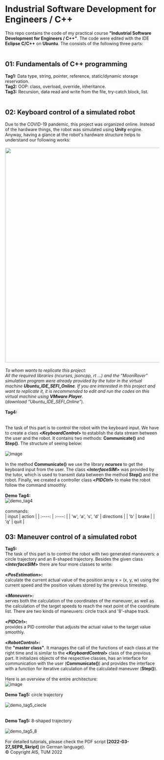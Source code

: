 # Industrial Software Development for Engineers / C++

This repo contains the code of my practical course **"Industrial Software Development for Engineers / C++"**. The code were edited with the IDE **Eclipse C/C++** on **Ubuntu**. The consists of the following three parts:<br>
<br>
## 01: Fundamentals of C++ programming

**Tag1:** Data type, string, pointer, reference, static/dynamic storage reservation.<br>
**Tag2:** OOP: class, overload, override, inheritance.<br>
**Tag3:** Recursion, data read and write from the file, try-catch block, list.<br>
<br>
## 02: Keyboard control of a simulated robot
Due to the COVID-19 pandemic, this project was organized online. Instead of the hardware things, the robot was simulated using **Unity** engine. Anyway, having a glance at the robot's hardware structure helps to understand our following works:<br>
<br>
<img src="https://user-images.githubusercontent.com/83095045/162617975-0fa988e1-b323-481f-8dad-53976ae8b847.png" width="700"><br>
<br>
*To whom wants to replicate this project:<br>
All the required libraries (ncurses, jsoncpp, rt ...) and the "MoonRover" simulation program were already provided by the tutor in the virtual machine **Ubuntu_IDE_SEFI_Online**. If you are interested in this project and want to replicate it, it is recommended to edit and run the codes on this virtual machine using **VMware Player**.*<br>
(*download “Ubuntu_IDE_SEFI_Online”*).<br>
<br>
**Tag4:**<br>
  <br>
  <br>
The task of this part is to control the robot with the keyboard input. We have to create a class **<*KeyboardControl*>** to establish the data stream between the user and the robot. It contains two methods: **Communicate()** and **Step()**. The structure of <KeyboardControl> seeing below:<br>
<br>
  ![image](https://user-images.githubusercontent.com/83095045/162619854-ecc6c23d-d7ea-4646-ac79-c057a62cbe6a.png)<br>
<br>
In the method **Communicate()** we use the library ***ncurses*** to get the keyboard input from the user. The class **<*InterfaceSIM*>** was provided by the tutor, which is used to transmit data between the method **Step()** and the robot. Finally, we created a controller class **<*PIDCtrl*>** to make the robot follow the command smoothly.<br>
<br>
**Demo Tag4:**<br>
 ![demo_tag4](./Demo/demo_tag4.gif)<br>
<br>
  commands:<br>
  | input | action |
  | :----: | :----: |
  | 'w', 'a', 's', 'd' | directions |
  | 'b' |  brake |
  | 'q' |  quit |
<br>
## 03: Maneuver control of a simulated robot
**Tag5:**<br>
The task of this part is to control the robot with two generated maneuvers: a circle trajectory and an 8-shaped trajectory. Besides the given class **<*InterfaceSIM*>** there are four more classes to write:<br>
<br>
**<*PosEstimation*>:**<br>
calculate the current actual value of the position array x = (x, y, w) using the current speed and the position values stored by the previous timestep.<br>
<br>
**<*Maneuver*>:**<br>
serves both the calculation of the coordinates of the maneuver, as well as the calculation of the target speeds to reach the next point of the coordinate list. There are two kinds of maneuvers: circle track and '8'-shape track.<br>
<br>
**<*PIDCtrl*>:**<br>
provides a PID controller that adjusts the actual value to the target value smoothly.<br>
<br>
**<*RobotControl*>:**<br>
the **"master class"**. It manages the call of the functions of each class at the right time and is similar to the **<*KeyboardControl*>** class of the previous part. It initializes objects of the respective classes, has an interface for communication with the user (**Communicate()**) and provides the interface with a function for iterative calculation of the calculated maneuver (**Step()**).<br>
  <br>
Here is an overview of the entire architecture:<br>
![image](https://user-images.githubusercontent.com/83095045/162617954-79e56018-e1f9-4385-89cc-f04eeee86cc4.png)<br>
 <br>
**Demo Tag5:** circle trajectory<br>
  <br>
  ![demo_tag5_ciecle](./Demo/demo_tag5_circle.gif)<br>
  <br>
  <br>
**Demo Tag5:** 8-shaped trajectory<br>
  <br>
  ![demo_tag5_8](./Demo/demo_tag5_8.gif)<br>
  <br>
For detailed tutorials, please check the PDF script **[2022-03-27_SEPR_Skript]** (in German language).<br>
© Copyright AIS, TUM 2022
